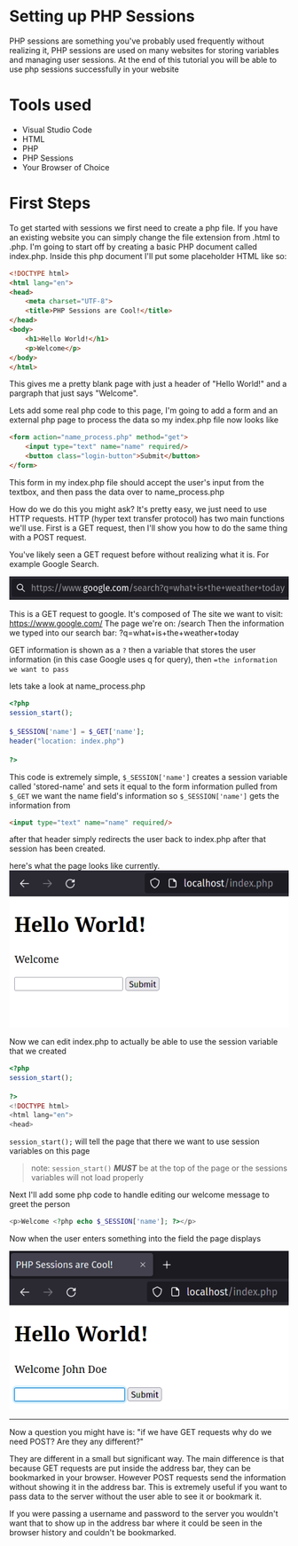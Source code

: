 # Setting up PHP Sessions
PHP sessions are something you've probably used frequently without realizing it, PHP sessions are used on many websites for storing variables and managing user sessions. At the end of this tutorial you will be able to use php sessions successfully in your website

# Tools used
- Visual Studio Code
- HTML
- PHP
- PHP Sessions
- Your Browser of Choice

# First Steps
To get started with sessions we first need to create a php file. If you have an existing website you can simply change the file extension from .html to .php. I'm going to start off by creating a basic PHP document called index.php. Inside this php document I'll put some placeholder HTML like so:
```html
<!DOCTYPE html>
<html lang="en">
<head>
    <meta charset="UTF-8">
    <title>PHP Sessions are Cool!</title>
</head>
<body>
    <h1>Hello World!</h1>
    <p>Welcome</p>
</body>
</html>
```
This gives me a pretty blank page with just a header of "Hello World!" and a pargraph that just says "Welcome".

Lets add some real php code to this page, I'm going to add a form and an external php page to process the data so my index.php file now looks like

```html
<form action="name_process.php" method="get">
    <input type="text" name="name" required/>
    <button class="login-button">Submit</button>
</form>
```
This form in my index.php file should accept the user's input from the textbox, and then pass the data over to name_process.php

How do we do this you might ask? It's pretty easy, we just need to use HTTP requests. HTTP (hyper text transfer protocol) has two main functions we'll use. First is a GET request, then I'll show you how to do the same thing with a POST request.

You've likely seen a GET request before without realizing what it is. For example Google Search.

![google search for "what is the weather"](/images/googleSearch.png)

This is a GET request to google. It's composed of
The site we want to visit: https://www.google.com/
The page we're on: /search
Then the information we typed into our search bar: ?q=what+is+the+weather+today

GET information is shown as a `?` then a variable that stores the user information (in this case Google uses q for query), then `=the information we want to pass`

lets take a look at name_process.php
```php
<?php 
session_start();

$_SESSION['name'] = $_GET['name'];
header("location: index.php")

?>
```
This code is extremely simple, `$_SESSION['name']` creates a session variable called 'stored-name' and sets it equal to the form information pulled from `$_GET` we want the name field's information so `$_SESSION['name']` gets the information from 
```html
<input type="text" name="name" required/>
```
after that header simply redirects the user back to index.php after that session has been created.

here's what the page looks like currently.
![an image of a blank website with an empty form](/images/1.png)

Now we can edit index.php to actually be able to use the session variable that we created
```php
<?php 
session_start();

?>
<!DOCTYPE html>
<html lang="en">
<head>
```
`session_start();` will tell the page that there we want to use session variables on this page
> note: `session_start()` ***MUST*** be at the top of the page or the sessions variables will not load properly

Next I'll add some php code to handle editing our welcome message to greet the person

```php
<p>Welcome <?php echo $_SESSION['name']; ?></p>
```
Now when the user enters something into the field the page displays

![an image of our welcome text now displaying welcome John Doe](/images/2.png)

--- 

Now a question you might have is: "if we have GET requests why do we need POST? Are they any different?"

They are different in a small but significant way. The main difference is that because GET requests are put inside the address bar, they can be bookmarked in your browser. However POST requests send the information without showing it in the address bar. This is extremely useful if you want to pass data to the server without the user able to see it or bookmark it.

If you were passing a username and password to the server you wouldn't want that to show up in the address bar where it could be seen in the browser history and couldn't be bookmarked.